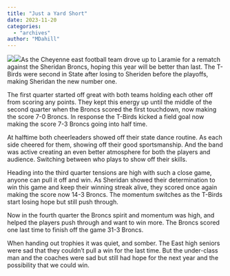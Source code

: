 ```yaml
---
title: "Just a Yard Short"
date: 2023-11-20
categories: 
  - "archives"
author: "MDahill"
---
```


[![](images/20231111_220920659_iOS-2.heic)](https://ehsthunderbolt.com/wp-content/uploads/2023/11/20231111_220920659_iOS-2.heic)[![](images/20231111_220920659_iOS-1.heic)](https://ehsthunderbolt.com/wp-content/uploads/2023/11/20231111_220920659_iOS-1.heic)As the Cheyenne east football team drove up to Laramie for a rematch against the Sheridan Broncs, hoping this year will be better than last. The T-Birds were second in State after losing to Sheriden before the playoffs, making Sheridan the new number one.

The first quarter started off great with both teams holding each other off from scoring any points. They kept this energy up until the middle of the second quarter when the Broncs scored the first touchdown, now making the score 7-0 Broncs. In response the T-Birds kicked a field goal now making the score 7-3 Broncs going into half time.

At halftime both cheerleaders showed off their state dance routine. As each side cheered for them, showing off their good sportsmanship. And the band was active creating an even better atmosphere for both the players and audience. Switching between who plays to show off their skills.

Heading into the third quarter tensions are high with such a close game, anyone can pull it off and win. As Sheridan showed their determination to win this game and keep their winning streak alive, they scored once again making the score now 14-3 Broncs. The momentum switches as the T-Birds start losing hope but still push through.

Now in the fourth quarter the Broncs spirit and momentum was high, and helped the players push through and want to win more. The Broncs scored one last time to finish off the game 31-3 Broncs.

When handing out trophies it was quiet, and somber. The East high seniors were sad that they couldn’t pull a win for the last time. But the under-class man and the coaches were sad but still had hope for the next year and the possibility that we could win.
